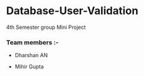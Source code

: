 # Database-User-Validation

4th Semester group Mini Project
  
### Team members :-

- Dharshan AN

- Mihir Gupta
